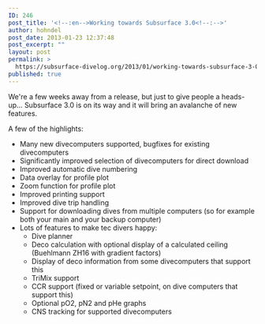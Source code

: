 ```yaml
---
ID: 246
post_title: '<!--:en-->Working towards Subsurface 3.0<!--:-->'
author: hohndel
post_date: 2013-01-23 12:37:48
post_excerpt: ""
layout: post
permalink: >
  https://subsurface-divelog.org/2013/01/working-towards-subsurface-3-0/
published: true
---
```

<!--:en--><p>We're a few weeks away from a release, but just to give people a heads-up... Subsurface 3.0 is on its way and it will bring an avalanche of new features.</p>
<p>A few of the highlights:
<ul>
<li>Many new divecomputers supported, bugfixes for existing divecomputers</li>
<li>Significantly improved selection of divecomputers for direct download</li>
<li>Improved automatic dive numbering</li>
<li>Data overlay for profile plot</li>
<li>Zoom function for profile plot</li>
<li>Improved printing support</li>
<li>Improved dive trip handling</li>
<li>Support for downloading dives from multiple computers (so for example both your main and your backup computer)</li>
<li>Lots of features to make tec divers happy:
    <ul><li>Dive planner</li>
        <li>Deco calculation with optional display of a calculated ceiling (Buehlmann ZH16 with gradient factors)</li>
        <li>Display of deco information from some divecomputers that support this</li>
        <li>TriMix support</li>
        <li>CCR support (fixed or variable setpoint, on dive computers that support this)</li>
        <li>Optional pO2, pN2 and pHe graphs</li>
        <li>CNS tracking for supported divecomputers</li>
</ul></li>
</ul><!--:-->